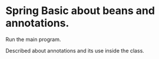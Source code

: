 # Spring Basic about beans and annotations.

Run the main program.

Described about annotations and its use inside the class.
